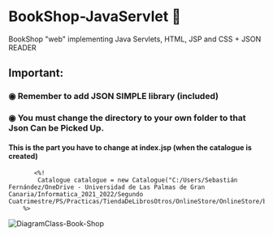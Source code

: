 # BookShop-JavaServlet 📖
BookShop "web" implementing Java Servlets, HTML, JSP and CSS + JSON READER

## Important:
### ◉ Remember to add JSON SIMPLE library (included)
### ◉ You must change the directory to your own folder to that Json Can be Picked Up.

#### This is the part you have to change at index.jsp (when the catalogue is created)
           <%! 
            Catalogue catalogue = new Catalogue("C:/Users/Sebastián Fernández/OneDrive - Universidad de Las Palmas de Gran Canaria/Informatica_2021_2022/Segundo Cuatrimestre/PS/Practicas/TiendaDeLibrosOtros/OnlineStore/OnlineStore/books_ulr.json");
        %>

![DiagramClass-Book-Shop](https://user-images.githubusercontent.com/79119404/155532881-64e450f6-fcf0-483e-a3ab-5e80df80ddad.png)
